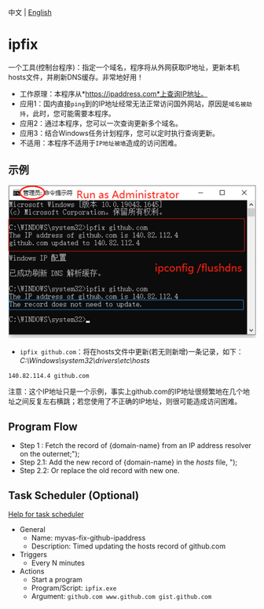 中文 | [English](./README.en.md)

# ipfix
一个工具(控制台程序)：指定一个域名，程序将从外网获取IP地址，更新本机hosts文件，并刷新DNS缓存。非常地好用！

- 工作原理：本程序从*https://ipaddress.com*上查询IP地址。
- 应用1：国内直接`ping`到的IP地址经常无法正常访问国外网站，原因是`域名被劫持`，此时，您可能需要本程序。
- 应用2：通过本程序，您可以一次查询更新多个域名。
- 应用3：结合Windows任务计划程序，您可以定时执行查询更新。
- 不适用：本程序不适用于`IP地址被墙`造成的访问困难。


## 示例
![Alt](docs/screenshots/screenshot.png "ipfix github.com")

- `ipfix github.com`：将在hosts文件中更新(若无则新增)一条记录，如下：  
*C:\Windows\system32\drivers\etc\hosts*
```
140.82.114.4 github.com
```
注意：这个IP地址只是一个示例，事实上github.com的IP地址很频繁地在几个地址之间反复左右横跳；若您使用了不正确的IP地址，则很可能造成访问困难。



## Program Flow
- Step 1  : Fetch the record of {domain-name} from an IP address resolver on the outernet;");
- Step 2.1: Add the new record of {domain-name} in the *hosts* file, ");
- Step 2.2: Or replace the old record with new one.


## Task Scheduler (Optional)
[Help for task scheduler](https://community.spiceworks.com/how_to/17736-run-powershell-scripts-from-task-scheduler)
- General
    - Name: myvas-fix-github-ipaddress
    - Description: Timed updating the hosts record of github.com
- Triggers
    - Every N minutes
- Actions
    - Start a program
    - Program/Script: `ipfix.exe`
    - Argument: `github.com www.github.com gist.github.com`
